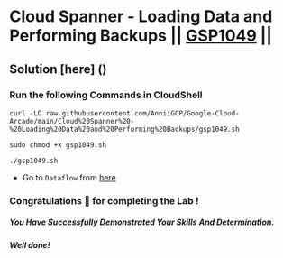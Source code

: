# Cloud Spanner - Loading Data and Performing Backups || [GSP1049](https://www.cloudskillsboost.google/focuses/54354?parent=catalog) ||

## Solution [here] ()

### Run the following Commands in CloudShell

```
curl -LO raw.githubusercontent.com/AnniiGCP/Google-Cloud-Arcade/main/Cloud%20Spanner%20-%20Loading%20Data%20and%20Performing%20Backups/gsp1049.sh

sudo chmod +x gsp1049.sh

./gsp1049.sh
```

* Go to `Dataflow` from [here](https://console.cloud.google.com/dataflow?)

### Congratulations 🎉 for completing the Lab !

##### *You Have Successfully Demonstrated Your Skills And Determination.*

#### *Well done!*

 

 
